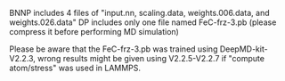 BNNP includes 4 files of "input.nn, scaling.data, weights.006.data, and weights.026.data"
DP includes only one file named FeC-frz-3.pb (please compress it before performing MD simulation)

Please be aware that the FeC-frz-3.pb was trained using DeepMD-kit-V2.2.3, wrong results might be given using V2.2.5-V2.2.7 if "compute atom/stress" was used in LAMMPS. 
